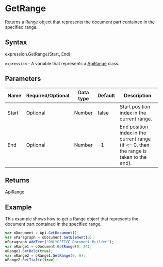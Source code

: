 # GetRange

Returns a Range object that represents the document part contained in the specified range.

## Syntax

expression.GetRange(Start, End);

`expression` - A variable that represents a [ApiRange](../ApiRange.md) class.

## Parameters

| **Name** | **Required/Optional** | **Data type** | **Default** | **Description** |
| ------------- | ------------- | ------------- | ------------- | ------------- |
| Start | Optional | Number | false | Start position index in the current range. |
| End | Optional | Number | -1 | End position index in the current range (if <= 0, then the range is taken to the end). |

## Returns

[ApiRange](../../ApiRange/ApiRange.md)

## Example

This example shows how to get a Range object that represents the document part contained in the specified range.

```javascript
var oDocument = Api.GetDocument();
var oParagraph = oDocument.GetElement(0);
oParagraph.AddText("ONLYOFFICE Document Builder");
var oRange1 = oDocument.GetRange(0, 24);
oRange1.SetBold(true);
var oRange2 = oRange1.GetRange(0, 9);
oRange2.SetItalic(true);
```
